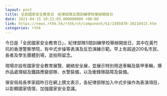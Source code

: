 ```yaml
---
layout: post
title: 全民國家安全教育日　紀律部隊五間訓練學校舉辦開放日
date: 2021-04-15 10:21:03.000000000 +08:00
link: https://news.rthk.hk/rthk/ch/component/k2/1585870-20210415.htm
categories: rthk
---
```


今日是「全民國家安全教育日」，紀律部隊5間訓練學校舉辦開放日，其中在黃竹坑的香港警察學院，有中式步操等表演及反恐演練示範。早上有超過200名市民、長者及學生團體到場，並拍照留念。

現場亦設有國家安全教育展覽、網絡安全展，並展示特別用途車輛及裝甲車輛，爆炸品處理組及鐵路應變部隊、水警裝備，以及衝鋒隊路障及裝備。

保安局局長李家超昨日在網上撰文表示，各紀律部隊加入中式步操作為表演項目，以彰顯國家情懷，加強國家安全意識。
